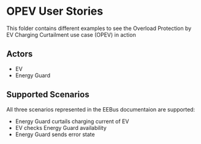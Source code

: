 # OPEV User Stories

This folder contains different examples to see the Overload Protection by EV Charging Curtailment use case (OPEV) in action

## Actors 

- EV 
- Energy Guard

## Supported Scenarios

All three scenarios represented in the EEBus documentaion are supported:
- Energy Guard curtails charging current of EV
- EV checks Energy Guard availability
- Energy Guard sends error state